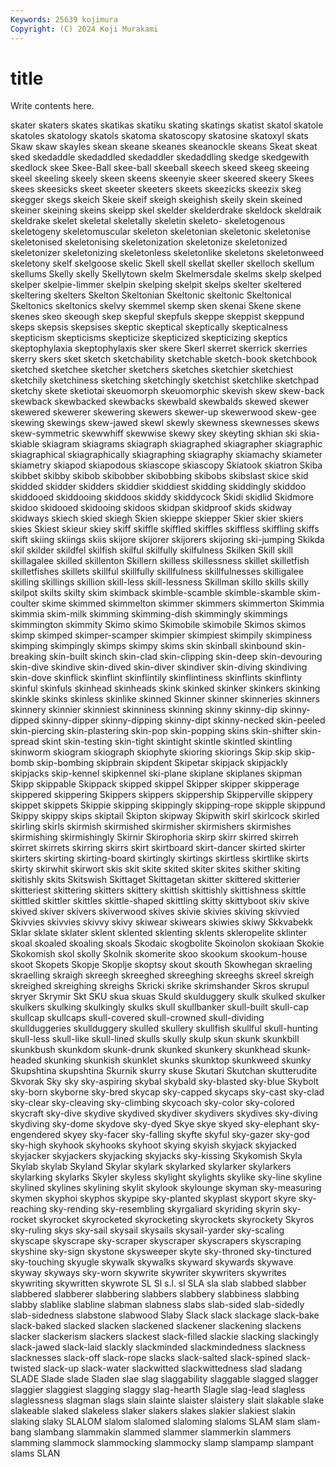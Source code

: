 ```yaml
---
Keywords: 25639 kojimura
Copyright: (C) 2024 Koji Murakami
---
```


# title

Write contents here.



 skater skaters skates skatikas skatiku skating
skatings skatist skatol skatole skatoles skatology skatols skatoma skatoscopy skatosine
skatoxyl skats Skaw skaw skayles skean skeane skeanes skeanockle skeans
Skeat skeat sked skedaddle skedaddled skedaddler skedaddling skedge skedgewith skedlock
skee Skee-Ball skee-ball skeeball skeech skeed skeeg skeeing skeel skeeling
skeely skeen skeens skeenyie skeer skeered skeery Skees skees skeesicks
skeet skeeter skeeters skeets skeezicks skeezix skeg skegger skegs skeich
Skeie skeif skeigh skeighish skeily skein skeined skeiner skeining skeins
skeipp skel skelder skelderdrake skeldock skeldraik skeldrake skelet skeletal skeletally
skeletin skeleto- skeletogenous skeletogeny skeletomuscular skeleton skeletonian skeletonic skeletonise skeletonised
skeletonising skeletonization skeletonize skeletonized skeletonizer skeletonizing skeletonless skeletonlike skeletons skeletonweed
skeletony skelf skelgoose skelic Skell skell skellat skeller skelloch skellum
skellums Skelly skelly Skellytown skelm Skelmersdale skelms skelp skelped skelper
skelpie-limmer skelpin skelping skelpit skelps skelter skeltered skeltering skelters Skelton
Skeltonian Skeltonic skeltonic Skeltonical Skeltonics skeltonics skelvy skemmel skemp sken
skenai Skene skene skenes skeo skeough skep skepful skepfuls skeppe
skeppist skeppund skeps skepsis skepsises skeptic skeptical skeptically skepticalness skepticism
skepticisms skepticize skepticized skepticizing skeptics skeptophylaxia skeptophylaxis sker skere Skerl
skerret skerrick skerries skerry skers sket sketch sketchability sketchable sketch-book
sketchbook sketched sketchee sketcher sketchers sketches sketchier sketchiest sketchily sketchiness
sketching sketchingly sketchist sketchlike sketchpad sketchy skete sketiotai skeuomorph skeuomorphic
skevish skew skew-back skewback skewbacked skewbacks skewbald skewbalds skewed skewer
skewered skewerer skewering skewers skewer-up skewerwood skew-gee skewing skewings skew-jawed
skewl skewly skewness skewnesses skews skew-symmetric skewwhiff skewwise skewy skey
skeyting skhian ski skia- skiable skiagram skiagrams skiagraph skiagraphed skiagrapher
skiagraphic skiagraphical skiagraphically skiagraphing skiagraphy skiamachy skiameter skiametry skiapod skiapodous
skiascope skiascopy Skiatook skiatron Skiba skibbet skibby skibob skibobber skibobbing
skibobs skibslast skice skid skidded skidder skidders skiddier skiddiest skidding
skiddingly skiddoo skiddooed skiddooing skiddoos skiddy skiddycock Skidi skidlid Skidmore
skidoo skidooed skidooing skidoos skidpan skidproof skids skidway skidways skiech
skied skiegh Skien skieppe skiepper Skier skier skiers skies Skiest
skieur skiey skiff skiffle skiffled skiffles skiffless skiffling skiffs skift
skiing skiings skiis skijore skijorer skijorers skijoring ski-jumping Skikda skil
skilder skildfel skilfish skilful skilfully skilfulness Skilken Skill skill skillagalee
skilled skillenton Skillern skilless skillessness skillet skilletfish skilletfishes skillets skillful
skillfully skillfulness skillfulnesses skilligalee skilling skillings skillion skill-less skill-lessness Skillman
skillo skills skilly skilpot skilts skilty skim skimback skimble-scamble skimble-skamble
skim-coulter skime skimmed skimmelton skimmer skimmers skimmerton Skimmia skimmia skim-milk
skimming skimming-dish skimmingly skimmings skimmington skimmity Skimo skimo Skimobile skimobile
Skimos skimos skimp skimped skimper-scamper skimpier skimpiest skimpily skimpiness skimping
skimpingly skimps skimpy skims skin skinball skinbound skin-breaking skin-built skinch
skin-clad skin-clipping skin-deep skin-devouring skin-dive skindive skin-dived skin-diver skindiver skin-diving
skindiving skin-dove skinflick skinflint skinflintily skinflintiness skinflints skinflinty skinful skinfuls
skinhead skinheads skink skinked skinker skinkers skinking skinkle skinks skinless
skinlike skinned Skinner skinner skinneries skinners skinnery skinnier skinniest skinniness
skinning skinny skinny-dip skinny-dipped skinny-dipper skinny-dipping skinny-dipt skinny-necked skin-peeled skin-piercing
skin-plastering skin-pop skin-popping skins skin-shifter skin-spread skint skin-testing skin-tight skintight
skintle skintled skintling skinworm skiogram skiograph skiophyte skioring skiorings Skip
skip skip-bomb skip-bombing skipbrain skipdent Skipetar skipjack skipjackly skipjacks skip-kennel
skipkennel ski-plane skiplane skiplanes skipman Skipp skippable Skippack skipped skippel
Skipper skipper skipperage skippered skippering Skippers skippers skippership Skipperville skippery
skippet skippets Skippie skipping skippingly skipping-rope skipple skippund Skippy skippy
skips skiptail Skipton skipway Skipwith skirl skirlcock skirled skirling skirls
skirmish skirmished skirmisher skirmishers skirmishes skirmishing skirmishingly Skirnir Skirophoria skirp
skirr skirred skirreh skirret skirrets skirring skirrs skirt skirtboard skirt-dancer
skirted skirter skirters skirting skirting-board skirtingly skirtings skirtless skirtlike skirts
skirty skirwhit skirwort skis skit skite skited skiter skites skither
skiting skitishly skits Skitswish Skittaget Skittagetan skitter skittered skitterier skitteriest
skittering skitters skittery skittish skittishly skittishness skittle skittled skittler skittles
skittle-shaped skittling skitty skittyboot skiv skive skived skiver skivers skiverwood
skives skivie skivies skiving skivvied Skivvies skivvies skivvy skivy skiwear
skiwears skiwies skiwy Skkvabekk Sklar sklate sklater sklent sklented sklenting
sklents skleropelite sklinter skoal skoaled skoaling skoals Skodaic skogbolite Skoinolon
skokiaan Skokie Skokomish skol skolly Skolnik skomerite skoo skookum skookum-house
skoot Skopets Skopje Skoplje skoptsy skout skouth Skowhegan skraeling skraelling
skraigh skreegh skreeghed skreeghing skreeghs skreel skreigh skreighed skreighing skreighs
Skricki skrike skrimshander Skros skrupul skryer Skrymir Skt SKU skua
skuas Skuld skulduggery skulk skulked skulker skulkers skulking skulkingly skulks
skull skullbanker skull-built skull-cap skullcap skullcaps skull-covered skull-crowned skull-dividing skullduggeries
skullduggery skulled skullery skullfish skullful skull-hunting skull-less skull-like skull-lined skulls
skully skulp skun skunk skunkbill skunkbush skunkdom skunk-drunk skunked skunkery
skunkhead skunk-headed skunking skunkish skunklet skunks skunktop skunkweed skunky Skupshtina
skupshtina Skurnik skurry skuse Skutari Skutchan skutterudite Skvorak Sky sky
sky-aspiring skybal skybald sky-blasted sky-blue Skybolt sky-born skyborne sky-bred skycap
sky-capped skycaps sky-cast sky-clad sky-clear sky-cleaving sky-climbing skycoach sky-color sky-colored
skycraft sky-dive skydive skydived skydiver skydivers skydives sky-diving skydiving sky-dome
skydove sky-dyed Skye skye skyed sky-elephant sky-engendered skyey sky-facer sky-falling
skyfte skyful sky-gazer sky-god sky-high skyhook skyhooks skyhoot skying skyish
skyjack skyjacked skyjacker skyjackers skyjacking skyjacks sky-kissing Skykomish Skyla Skylab
skylab Skyland Skylar skylark skylarked skylarker skylarkers skylarking skylarks Skyler
skyless skylight skylights skylike sky-line skyline skylined skylines skylining skylit
skylook skylounge skyman sky-measuring skymen skyphoi skyphos skypipe sky-planted skyplast
skyport skyre sky-reaching sky-rending sky-resembling skyrgaliard skyriding skyrin sky-rocket skyrocket
skyrocketed skyrocketing skyrockets skyrockety Skyros sky-ruling skys sky-sail skysail skysails
skysail-yarder sky-scaling skyscape skyscrape sky-scraper skyscraper skyscrapers skyscraping skyshine sky-sign
skystone skysweeper skyte sky-throned sky-tinctured sky-touching skyugle skywalk skywalks skyward
skywards skywave skyway skyways sky-worn skywrite skywriter skywriters skywrites skywriting
skywritten skywrote SL Sl s.l. sl SLA sla slab slabbed
slabber slabbered slabberer slabbering slabbers slabbery slabbiness slabbing slabby slablike
slabline slabman slabness slabs slab-sided slab-sidedly slab-sidedness slabstone slabwood Slaby
Slack slack slackage slack-bake slack-baked slacked slacken slackened slackener slackening
slackens slacker slackerism slackers slackest slack-filled slackie slacking slackingly slack-jawed
slack-laid slackly slackminded slackmindedness slackness slacknesses slack-off slack-rope slacks slack-salted
slack-spined slack-twisted slack-up slack-water slackwitted slackwittedness slad sladang SLADE Slade
slade Sladen slae slag slaggability slaggable slagged slagger slaggier slaggiest
slagging slaggy slag-hearth Slagle slag-lead slagless slaglessness slagman slags slain
slainte slaister slaistery slait slakable slake slakeable slaked slakeless slaker
slakers slakes slakier slakiest slakin slaking slaky SLALOM slalom slalomed
slaloming slaloms SLAM slam slam-bang slambang slammakin slammed slammer slammerkin
slammers slamming slammock slammocking slammocky slamp slampamp slampant slams SLAN
